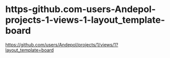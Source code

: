# https-github.com-users-Andepol-projects-1-views-1-layout_template-board
https://github.com/users/Andepol/projects/1/views/1?layout_template=board
